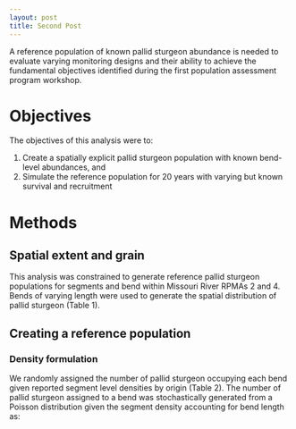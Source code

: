 ```yaml
---
layout: post
title: Second Post
---
```


A reference population of known pallid sturgeon abundance is needed to 
evaluate varying monitoring designs and their ability to achieve the 
fundamental objectives identified during the first population assessment 
program workshop. 




# Objectives

The objectives of this analysis were to:

1. Create a spatially explicit pallid sturgeon population with known
bend-level abundances, and
2. Simulate the reference population for 20 years with varying but known
survival and recruitment


# Methods

## Spatial extent and grain

This analysis was constrained to generate reference pallid sturgeon populations
for segments and bend within Missouri River RPMAs 2 and 4. Bends of varying length
were used to generate the spatial distribution of pallid sturgeon (Table 1).



## Creating a reference population

### Density formulation
We randomly assigned the number of pallid sturgeon occupying each bend given
reported segment level densities by origin (Table 2). The number of pallid sturgeon
assigned to a bend was stochastically generated from a Poisson distribution given the 
segment density accounting for bend length as: